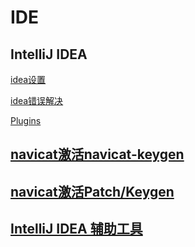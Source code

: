 # IDE
## IntelliJ IDEA
[idea设置](https://github.com/claer-ding/UseNotes/blob/master/IDEA/idea%E8%AE%BE%E7%BD%AE.md)

[idea错误解决](https://github.com/claer-ding/UseNotes/blob/master/IDEA/idea%E9%94%99%E8%AF%AF%E8%A7%A3%E5%86%B3.md)

[Plugins](https://github.com/claer-ding/UseNotes/blob/master/IDEA/Plugins.md)


## [navicat激活navicat-keygen](https://github.com/DoubleLabyrinth/navicat-keygen)

## [navicat激活Patch/Keygen](https://dfox.it/DeFconX/files/file/79-navicat-software/)

## [IntelliJ IDEA 辅助工具](https://github.com/mrshawnho/ideaagent)
